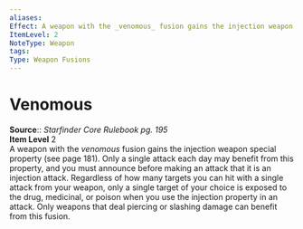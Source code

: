 ```yaml
---
aliases: 
Effect: A weapon with the _venomous_ fusion gains the injection weapon special property (see page 181). Only a single attack each day may benefit from this property, and you must announce before making an attack that it is an injection attack. Regardless of how many targets you can hit with a single attack from your weapon, only a single target of your choice is exposed to the drug, medicinal, or poison when you use the injection property in an attack. Only weapons that deal piercing or slashing damage can benefit from this fusion.
ItemLevel: 2
NoteType: Weapon
tags: 
Type: Weapon Fusions
---
```


# Venomous

**Source**:: _Starfinder Core Rulebook pg. 195_  
**Item Level** 2  
A weapon with the _venomous_ fusion gains the injection weapon special property (see page 181). Only a single attack each day may benefit from this property, and you must announce before making an attack that it is an injection attack. Regardless of how many targets you can hit with a single attack from your weapon, only a single target of your choice is exposed to the drug, medicinal, or poison when you use the injection property in an attack. Only weapons that deal piercing or slashing damage can benefit from this fusion.
